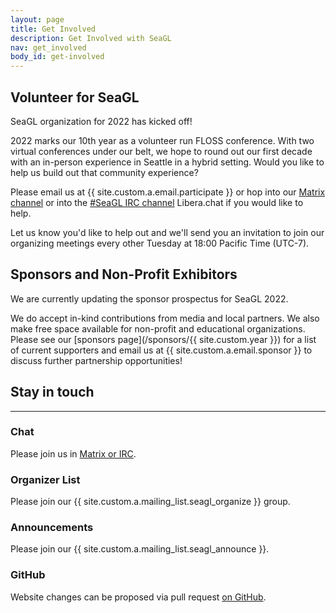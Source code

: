 ```yaml
---
layout: page
title: Get Involved
description: Get Involved with SeaGL
nav: get_involved
body_id: get-involved
---
```


<div class="row"><div class="col-md-8" markdown="1">

## Volunteer for SeaGL

SeaGL organization for 2022 has kicked off!

2022 marks our 10th year as a volunteer run FLOSS conference.
With two virtual conferences under our belt, we hope to round out our first decade with an in-person experience in Seattle in a hybrid setting.
Would you like to help us build out that community experience?

Please email us at {{ site.custom.a.email.participate }} or hop into our [Matrix channel](https://matrix.to/#/#SeaGL:seattlematrix.org "Link directly to SeaGL Matrix channel") or into the [#SeaGL IRC channel](https://irc.seagl.org/ "Web gateway to join IRC") Libera.chat if you would like to help.

Let us know you'd like to help out and we'll send you an invitation to join our organizing meetings every other Tuesday at 18:00 Pacific Time (UTC-7).

## Sponsors and Non-Profit Exhibitors

We are currently updating the sponsor prospectus for SeaGL 2022.

We do accept in-kind contributions from media and local partners. We also make free space available for non-profit and educational organizations.
Please see our [sponsors page](/sponsors/{{ site.custom.year }}) for a list of current supporters and email us at {{ site.custom.a.email.sponsor }} to discuss further partnership opportunities!

</div><div class="col-md-4" markdown="1">

## Stay in touch

---

### Chat

Please join us in [Matrix or IRC](/meet).

### Organizer List

Please join our {{ site.custom.a.mailing_list.seagl_organize }} group.

### Announcements

Please join our {{ site.custom.a.mailing_list.seagl_announce }}.

### GitHub

Website changes can be proposed via pull request [on GitHub](https://github.com/SeaGL/seagl.github.io).

</div></div>

